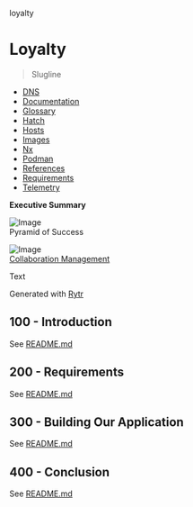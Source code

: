 loyalty
# Loyalty

> Slugline

- [DNS](./DNS.md)
- [Documentation](./DOCUMENTATION.md)
- [Glossary](./GLOSSARY.md)
- [Hatch](./HATCH.md)
- [Hosts](./HOSTS.md)
- [Images](./IMAGES.md)
- [Nx](./NX.md)
- [Podman](./PODMAN.md)
- [References](./REFERENCES.md)
- [Requirements](./REQUIREMENTS.md)
- [Telemetry](./TELEMETRY.md)

**Executive Summary**

![Image](https://github.com/user-attachments/assets/2884cdb8-58a2-45ef-84f5-007e1c70f5b1)<br/>
Pyramid of Success

![Image](https://github.com/user-attachments/assets/0201ca43-59a1-43d2-a22d-46fbb7758e58)<br/>
[Collaboration Management](https://github.com/vanHeemstraSystems/collaboration-management)

Text

Generated with [Rytr](https://app.rytr.me)

## 100 - Introduction

See [README.md](./100/README.md)

## 200 - Requirements

See [README.md](./200/README.md)

## 300 - Building Our Application

See [README.md](./300/README.md)

## 400 - Conclusion

See [README.md](./400/README.md)
